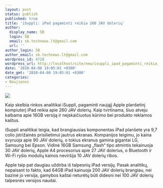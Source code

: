 ```yaml
---
layout: post
status: publish
published: true
title: 'iSuppli: iPad pagaminti reikia 260 JAV dolerių'
author:
  display_name: SB
  login: SB
  email: sb.technews.lt@gmail.com
  url: ''
author_login: SB
author_email: sb.technews.lt@gmail.com
wordpress_id: 4728
wordpress_url: http://localhost/site/new/isuppli_ipad_pagaminti_reikia_260_jav_doleriu/
date: '2010-04-08 19:05:01 +0300'
date_gmt: '2010-04-08 19:05:01 +0300'
categories:
- Naujienos
---
```

<div class="imgright"><img src="http://www.part.lt/img/94c652e5821460fa47bd02548c097c44509.jpg"  /></div>
<p>Kaip skelbia rinkos analitikai iSuppli, pagaminti naująjį Apple planšetinį kompiuterį iPad reikia apie 260 JAV dolerių. Kaip tvirtinama, šiuo atveju kalbama apie 16GB versiją ir neįskaičiuotus kūrimo bei produkto reklamos kaštus.</p>
<p>iSuppli analitikai teigia, kad brangiausias komponentas iPad planšete yra 9,7 colio įstrižainės prisilietimui jautrus ekranas. Kompanijos teigimu, jo kaina svyruoja apie 90 JAV dolerių, o tokius ekranus gamina gigantai LG, Samsung bei Epson. Vidinė 16GB Samsung „flash“ tipo atmintis tekainuoja 30 JAV dolerių, Apple A4 procesorius apie 27 JAV dolerius, o Bluetooth ir Wi-Fi ryšio modulių kainos neviršija 10 JAV dolerių ribos.</p>
<p>Apple taip pat daugiau uždirba iš talpesnių iPad versijų. Pasak analitikų, nepaisant to fakto, kad 64GB iPad kainuoja 200 JAV dolerių brangiau, nei bazinė jo versija, gamybos kaštai neturėtų būti didesni nei 100 JAV dolerių talpesnės versijos naudai.<br /></p>

